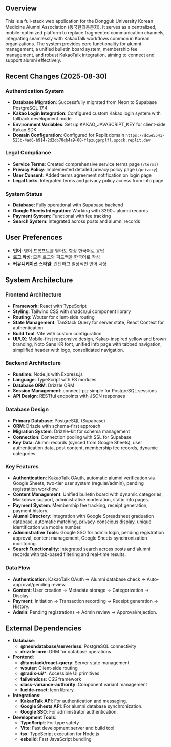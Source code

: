 ## Overview

This is a full-stack web application for the Dongguk University Korean Medicine Alumni Association (동국한의동문회). It serves as a centralized, mobile-optimized platform to replace fragmented communication channels, integrating seamlessly with KakaoTalk workflows common in Korean organizations. The system provides core functionality for alumni management, a unified bulletin board system, membership fee management, and robust KakaoTalk integration, aiming to connect and support alumni effectively.

## Recent Changes (2025-08-30)

### Authentication System
- **Database Migration**: Successfully migrated from Neon to Supabase PostgreSQL 17.4
- **Kakao Login Integration**: Configured custom Kakao login system with fallback development mode
- **Environment Variables**: Set up KAKAO_JAVASCRIPT_KEY for client-side Kakao SDK
- **Domain Configuration**: Configured for Replit domain `https://dc5e5541-525b-4ad6-b914-2d2db70cb4a9-00-flpzugprplfl.spock.replit.dev`

### Legal Compliance
- **Service Terms**: Created comprehensive service terms page (`/terms`)
- **Privacy Policy**: Implemented detailed privacy policy page (`/privacy`)
- **User Consent**: Added terms agreement notification on login page
- **Legal Links**: Integrated terms and privacy policy access from info page

### System Status
- **Database**: Fully operational with Supabase backend
- **Google Sheets Integration**: Working with 3390+ alumni records
- **Payment System**: Functional with fee tracking
- **Search System**: Integrated across posts and alumni records

## User Preferences

- **언어**: 영어 프롬프트를 받아도 항상 한국어로 응답
- **로그 작성**: 모든 로그와 피드백을 한국어로 작성
- **커뮤니케이션 스타일**: 간단하고 일상적인 언어 사용

## System Architecture

### Frontend Architecture
- **Framework**: React with TypeScript
- **Styling**: Tailwind CSS with shadcn/ui component library
- **Routing**: Wouter for client-side routing
- **State Management**: TanStack Query for server state, React Context for authentication
- **Build Tool**: Vite with custom configuration
- **UI/UX**: Mobile-first responsive design, Kakao-inspired yellow and brown branding, Noto Sans KR font, unified info page with tabbed navigation, simplified header with logo, consolidated navigation.

### Backend Architecture
- **Runtime**: Node.js with Express.js
- **Language**: TypeScript with ES modules
- **Database ORM**: Drizzle ORM
- **Session Management**: connect-pg-simple for PostgreSQL sessions
- **API Design**: RESTful endpoints with JSON responses

### Database Design
- **Primary Database**: PostgreSQL (Supabase)
- **ORM**: Drizzle with schema-first approach
- **Migration System**: Drizzle-kit for schema management
- **Connection**: Connection pooling with SSL for Supabase
- **Key Data**: Alumni records (synced from Google Sheets), user authentication data, post content, membership fee records, dynamic categories.

### Key Features
- **Authentication**: KakaoTalk OAuth, automatic alumni verification via Google Sheets, two-tier user system (regular/admin), pending registration workflow.
- **Content Management**: Unified bulletin board with dynamic categories, Markdown support, administrative moderation, static info pages.
- **Payment System**: Membership fee tracking, receipt generation, payment history.
- **Alumni Directory**: Integration with Google Spreadsheet graduation database, automatic matching, privacy-conscious display, unique identification via mobile number.
- **Administrative Tools**: Google SSO for admin login, pending registration approval, content management, Google Sheets synchronization monitoring.
- **Search Functionality**: Integrated search across posts and alumni records with tab-based filtering and real-time results.

### Data Flow
- **Authentication**: KakaoTalk OAuth -> Alumni database check -> Auto-approval/pending review.
- **Content**: User creation -> Metadata storage -> Categorization -> Display.
- **Payment**: Initiation -> Transaction recording -> Receipt generation -> History.
- **Admin**: Pending registrations -> Admin review -> Approval/rejection.

## External Dependencies

- **Database**:
    - **@neondatabase/serverless**: PostgreSQL connectivity
    - **drizzle-orm**: ORM for database operations
- **Frontend**:
    - **@tanstack/react-query**: Server state management
    - **wouter**: Client-side routing
    - **@radix-ui/***: Accessible UI primitives
    - **tailwindcss**: CSS framework
    - **class-variance-authority**: Component variant management
    - **lucide-react**: Icon library
- **Integrations**:
    - **KakaoTalk API**: For authentication and messaging.
    - **Google Sheets API**: For alumni database synchronization.
    - **Google SSO**: For administrator authentication.
- **Development Tools**:
    - **TypeScript**: For type safety
    - **Vite**: Fast development server and build tool
    - **tsx**: TypeScript execution for Node.js
    - **esbuild**: Fast JavaScript bundling